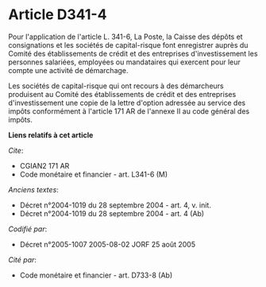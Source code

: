 # Article D341-4

Pour l'application de l'article L. 341-6, La Poste, la Caisse des dépôts et consignations et les sociétés de capital-risque
font enregistrer auprès du Comité des établissements de crédit et des entreprises d'investissement les personnes salariées,
employées ou mandataires qui exercent pour leur compte une activité de démarchage.

Les sociétés de capital-risque qui ont recours à des démarcheurs produisent au Comité des établissements de crédit et des
entreprises d'investissement une copie de la lettre d'option adressée au service des impôts conformément à l'article 171 AR
de l'annexe II au code général des impôts.

**Liens relatifs à cet article**

_Cite_:

  - CGIAN2 171 AR
  - Code monétaire et financier - art. L341-6 (M)

_Anciens textes_:

  - Décret n°2004-1019 du 28 septembre 2004 - art. 4, v. init.
  - Décret n°2004-1019 du 28 septembre 2004 - art. 4 (Ab)

_Codifié par_:

  - Décret n°2005-1007 2005-08-02 JORF 25 août 2005

_Cité par_:

  - Code monétaire et financier - art. D733-8 (Ab)

